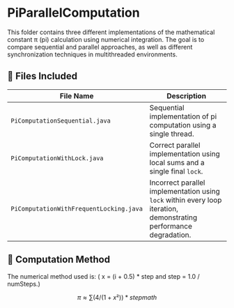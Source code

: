 # PiParallelComputation

This folder contains three different implementations of the mathematical constant π (pi) calculation using numerical integration. The goal is to compare sequential and parallel approaches, as well as different synchronization techniques in multithreaded environments.

## 📁 Files Included

| File Name                              | Description                                                                 |
|----------------------------------------|-----------------------------------------------------------------------------|
| `PiComputationSequential.java`         | Sequential implementation of pi computation using a single thread.         |
| `PiComputationWithLock.java`           | Correct parallel implementation using local sums and a single final `lock`. |
| `PiComputationWithFrequentLocking.java`| Incorrect parallel implementation using `lock` within every loop iteration, demonstrating performance degradation. |

## 🧪 Computation Method

The numerical method used is: ( x = (i + 0.5) * step and step = 1.0 / numSteps.)
```math
π ≈ ∑ (4 / (1 + x²)) * step
math
